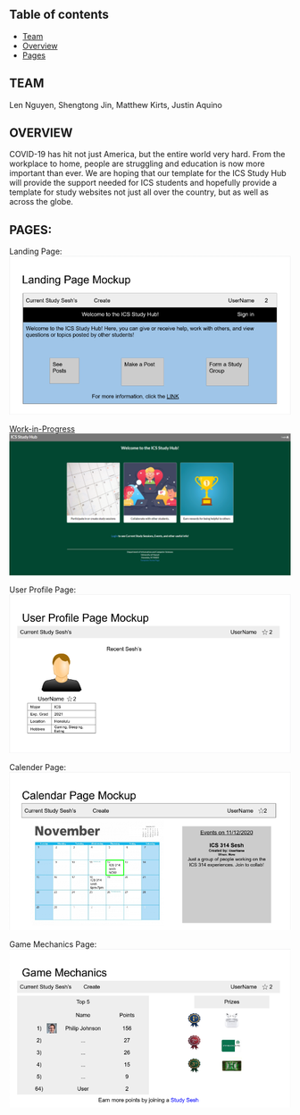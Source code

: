 ## Table of contents
* [Team](#testing)
* [Overview](#overview)
* [Pages](#pages)


## TEAM
Len Nguyen, Shengtong Jin, Matthew Kirts, Justin Aquino

## OVERVIEW
COVID-19 has hit not just America, but the entire world very hard. From the workplace to home, people are struggling and education is now more important than ever. We are hoping that our template for the ICS Study Hub will provide the support needed for ICS students and hopefully provide a template for study websites not just all over the country, but as well as across the globe.

## PAGES:
Landing Page:
![landing page mockup](images/mockups/landing-page.png)

[Work-in-Progress](http://206.189.215.138/#/)
![landing page work-in-progress](images/work-in-progress/ICS-Study-Hub.png)

User Profile Page:
![user profile page mockup](images/mockups/user-profile-page.png)

Calender Page:
![calendar page mockup](images/mockups/calendar-page.png)

Game Mechanics Page:
![game mechanics page mockup](images/mockups/game-mechanics-page.png)
